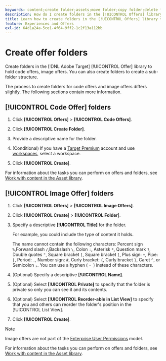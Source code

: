 ```yaml
---
keywords: content;create folder;assets;move folder;copy folder;delete folder;download folder;folder
description: How do I create folders in the [!UICONTROL Offers] library?
title: Learn how to create folders in the [!UICONTROL Offers] library to hold code and image offers, as well as other folders.
feature: Experiences and Offers
exl-id: 64d1a24a-5ce1-4f64-9ff2-1c2f13a112bb
---
```

# Create offer folders

Create folders in the [!DNL Adobe Target] [!UICONTROL Offer] library to hold code offers, image offers. You can also create folders to create a sub-folder structure.

The process to create folders for code offers and image offers differs slightly. The following sections contain more information.

## [!UICONTROL Code Offer] folders

1. Click **[!UICONTROL Offers]** > **[!UICONTROL Code Offers]**.

1. Click **[!UICONTROL Create Folder]**.

1. Provide a descriptive name for the folder.

1. (Conditional) If you have a [Target Premium](/help/main/c-intro/intro.md#premium) account and use [workspaces](/help/main/administrating-target/c-user-management/property-channel/properties-overview.md##section_B82EB409B67C4D9D9D20CE30E48DB1DC), select a workspace.

1. Click **[!UICONTROL Create]**.

For information about the tasks you can perform on offers and folders, see [Work with content in the Asset library](/help/main/c-experiences/c-manage-content/assets-working.md).

## [!UICONTROL Image Offer] folders

1. Click **[!UICONTROL Offers]** > **[!UICONTROL Image Offers]**.

1. Click **[!UICONTROL Create]** > **[!UICONTROL Folder]**.

1. Specify a descriptive **[!UICONTROL Title]** for the folder. 

   For example, you could include the type of content it holds. 

   The name cannot contain the following characters: Percent sign `%`,Forward slash `/`,Backslash `\`, Colon `:`, Asterisk `*`, Question mark `?`, Double quotes `"`, Square bracket `[`, Square bracket `]`, Plus sign: `+`, Pipe: `|`, Period: `.`, Number sign: `#`, Curly bracket: `{`, Curly bracket `}`, Caret `^`, or Semicolon `;`. You can use a hyphen ( `- `) instead of these characters.

1. (Optional) Specify a descriptive **[!UICONTROL Name]**.
1. (Optional) Select **[!UICONTROL Private]** to specify that the folder is private so only you can see it and its contents.
1. (Optional) Select **[!UICONTROL Reorder-able in List View]** to specify that you and others can reorder the folder's position in the [!UICONTROL List View].

1. Click **[!UICONTROL Create]**.

>[!NOTE]
>
>Image offers are not part of the [Enterprise User Permissions](/help/main/administrating-target/c-user-management/property-channel/property-channel.md) model.

For information about the tasks you can perform on offers and folders, see [Work with content in the Asset library](/help/main/c-experiences/c-manage-content/assets-working.md).
